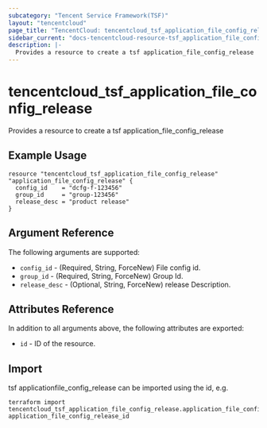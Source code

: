 ```yaml
---
subcategory: "Tencent Service Framework(TSF)"
layout: "tencentcloud"
page_title: "TencentCloud: tencentcloud_tsf_application_file_config_release"
sidebar_current: "docs-tencentcloud-resource-tsf_application_file_config_release"
description: |-
  Provides a resource to create a tsf application_file_config_release
---
```


# tencentcloud_tsf_application_file_config_release

Provides a resource to create a tsf application_file_config_release

## Example Usage

```hcl
resource "tencentcloud_tsf_application_file_config_release" "application_file_config_release" {
  config_id    = "dcfg-f-123456"
  group_id     = "group-123456"
  release_desc = "product release"
}
```

## Argument Reference

The following arguments are supported:

* `config_id` - (Required, String, ForceNew) File config id.
* `group_id` - (Required, String, ForceNew) Group Id.
* `release_desc` - (Optional, String, ForceNew) release Description.

## Attributes Reference

In addition to all arguments above, the following attributes are exported:

* `id` - ID of the resource.



## Import

tsf applicationfile_config_release can be imported using the id, e.g.

```
terraform import tencentcloud_tsf_application_file_config_release.application_file_config_release application_file_config_release_id
```

